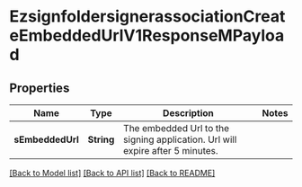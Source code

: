 # EzsignfoldersignerassociationCreateEmbeddedUrlV1ResponseMPayload

## Properties
Name | Type | Description | Notes
------------ | ------------- | ------------- | -------------
**sEmbeddedUrl** | **String** | The embedded Url to the signing application.    Url will expire after 5 minutes.   | 

[[Back to Model list]](../README.md#documentation-for-models) [[Back to API list]](../README.md#documentation-for-api-endpoints) [[Back to README]](../README.md)


